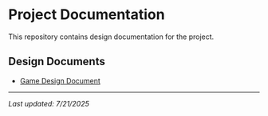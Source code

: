 # Project Documentation

This repository contains design documentation for the project.

## Design Documents

- [Game Design Document](./docs/game-design-document.md)

---
*Last updated: 7/21/2025*
